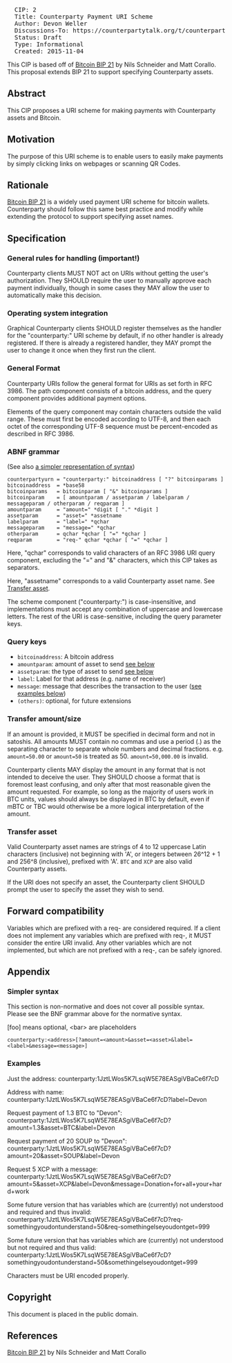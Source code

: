 <pre>
  CIP: 2
  Title: Counterparty Payment URI Scheme
  Author: Devon Weller <dweller@devonweller.com>
  Discussions-To: https://counterpartytalk.org/t/counterparty-cip-proposal-counterparty-payment-uri-scheme
  Status: Draft
  Type: Informational
  Created: 2015-11-04
</pre>

This CIP is based off of [Bitcoin BIP 21](https://github.com/bitcoin/bips/blob/master/bip-0021.mediawiki) by Nils Schneider and Matt Corallo.  This proposal extends BIP 21 to support specifying Counterparty assets.


## Abstract ##
This CIP proposes a URI scheme for making payments with Counterparty assets and Bitcoin.


## Motivation ##

The purpose of this URI scheme is to enable users to easily make payments by simply clicking links on webpages or scanning QR Codes.


## Rationale ##

[Bitcoin BIP 21](https://github.com/bitcoin/bips/blob/master/bip-0021.mediawiki) is a widely used payment URI scheme for bitcoin wallets.  Counterparty should follow this same best practice and modify while extending the protocol to support specifying asset names.


## Specification ##

### General rules for handling (important!) ###

Counterparty clients MUST NOT act on URIs without getting the user's authorization.
They SHOULD require the user to manually approve each payment individually, though in some cases they MAY allow the user to automatically make this decision.

### Operating system integration ###
Graphical Counterparty clients SHOULD register themselves as the handler for the "counterparty:" URI scheme by default, if no other handler is already registered. If there is already a registered handler, they MAY prompt the user to change it once when they first run the client.

### General Format ###

Counterparty URIs follow the general format for URIs as set forth in RFC 3986. The path component consists of a bitcoin address, and the query component provides additional payment options.

Elements of the query component may contain characters outside the valid range. These must first be encoded according to UTF-8, and then each octet of the corresponding UTF-8 sequence must be percent-encoded as described in RFC 3986.

### ABNF grammar ###

(See also [a simpler representation of syntax](#simpler-syntax))

    counterpartyurn = "counterparty:" bitcoinaddress [ "?" bitcoinparams ]
    bitcoinaddress  = *base58
    bitcoinparams   = bitcoinparam [ "&" bitcoinparams ]
    bitcoinparam    = [ amountparam / assetparam / labelparam / messageparam / otherparam / reqparam ]
    amountparam     = "amount=" *digit [ "." *digit ]
    assetparam      = "asset=" *assetname
    labelparam      = "label=" *qchar
    messageparam    = "message=" *qchar
    otherparam      = qchar *qchar [ "=" *qchar ]
    reqparam        = "req-" qchar *qchar [ "=" *qchar ]

Here, "qchar" corresponds to valid characters of an RFC 3986 URI query component, excluding the "=" and "&" characters, which this CIP takes as separators.

Here, "assetname" corresponds to a valid Counterparty asset name.  See [Transfer asset](#transfer-asset).

The scheme component ("counterparty:") is case-insensitive, and implementations must accept any combination of uppercase and lowercase letters. The rest of the URI is case-sensitive, including the query parameter keys.

### Query keys ###

* `bitcoinaddress`: A bitcoin address
* `amountparam`: amount of asset to send [see below](#transfer-amountsize)
* `assetparam`: the type of asset to send [see below](#transfer-asset)
* `label`: Label for that address (e.g. name of receiver)
* `message`: message that describes the transaction to the user ([see examples below](#examples))
* `(others)`: optional, for future extensions

### Transfer amount/size ###

If an amount is provided, it MUST be specified in decimal form and not in satoshis.
All amounts MUST contain no commas and use a period (.) as the separating character to separate whole numbers and decimal fractions.
e.g. `amount=50.00` or `amount=50` is treated as 50. `amount=50,000.00` is invalid.

Counterparty clients MAY display the amount in any format that is not intended to deceive the user.
They SHOULD choose a format that is foremost least confusing, and only after that most reasonable given the amount requested.
For example, so long as the majority of users work in BTC units, values should always be displayed in BTC by default, even if mBTC or TBC would otherwise be a more logical interpretation of the amount.

### Transfer asset ###

Valid Counterparty asset names are strings of 4 to 12 uppercase Latin characters (inclusive) not beginning with 'A', or integers between 26^12 + 1 and 256^8 (inclusive), prefixed with 'A'.  `BTC` and `XCP` are also valid Counterparty assets.

If the URI does not specify an asset, the Counterparty client SHOULD prompt the user to specify the asset they wish to send.



## Forward compatibility ##
Variables which are prefixed with a req- are considered required.  If a client does not implement any variables which are prefixed with req-, it MUST consider the entire URI invalid.  Any other variables which are not implemented, but which are not prefixed with a req-, can be safely ignored.



##  Appendix  ##

### Simpler syntax ###

This section is non-normative and does not cover all possible syntax.
Please see the BNF grammar above for the normative syntax.

[foo] means optional, &lt;bar&gt; are placeholders

    counterparty:<address>[?amount=<amount>&asset=<asset>&label=<label>&message=<message>]

### Examples ###

Just the address:
    counterparty:1JztLWos5K7LsqW5E78EASgiVBaCe6f7cD

Address with name:
    counterparty:1JztLWos5K7LsqW5E78EASgiVBaCe6f7cD?label=Devon

Request payment of 1.3 BTC to "Devon":
    counterparty:1JztLWos5K7LsqW5E78EASgiVBaCe6f7cD?amount=1.3&asset=BTC&label=Devon

Request payment of 20 SOUP to "Devon":
    counterparty:1JztLWos5K7LsqW5E78EASgiVBaCe6f7cD?amount=20&asset=SOUP&label=Devon

Request 5 XCP with a message:
    counterparty:1JztLWos5K7LsqW5E78EASgiVBaCe6f7cD?amount=5&asset=XCP&label=Devon&message=Donation+for+all+your+hard+work

Some future version that has variables which are (currently) not understood and required and thus invalid:
    counterparty:1JztLWos5K7LsqW5E78EASgiVBaCe6f7cD?req-somethingyoudontunderstand=50&req-somethingelseyoudontget=999

Some future version that has variables which are (currently) not understood but not required and thus valid:
    counterparty:1JztLWos5K7LsqW5E78EASgiVBaCe6f7cD?somethingyoudontunderstand=50&somethingelseyoudontget=999

Characters must be URI encoded properly.



## Copyright ##

This document is placed in the public domain.



## References ##

[Bitcoin BIP 21](https://github.com/bitcoin/bips/blob/master/bip-0021.mediawiki) by Nils Schneider and Matt Corallo

